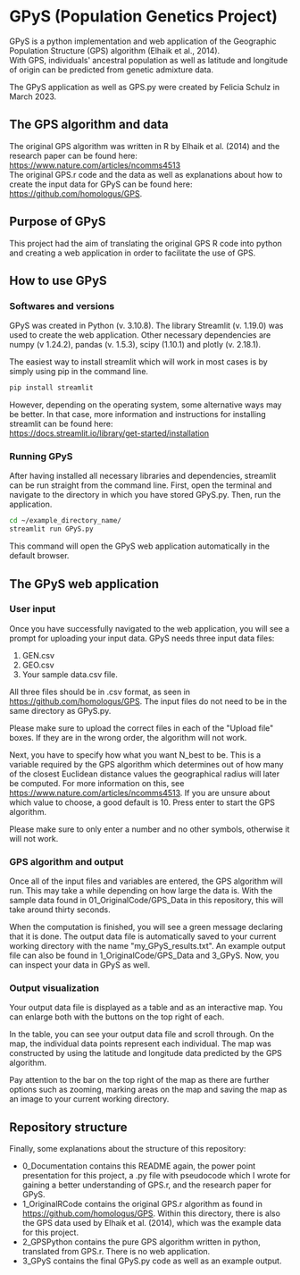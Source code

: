 # GPyS (Population Genetics Project)

GPyS is a python implementation and web application of the Geographic Population Structure (GPS) algorithm (Elhaik et al., 2014).  
With GPS, individuals' ancestral population as well as latitude and longitude of origin can be predicted from genetic admixture data.

The GPyS application as well as GPS.py were created by Felicia Schulz in March 2023.

## The GPS algorithm and data
The original GPS algorithm was written in R by Elhaik et al. (2014) and the research paper can be found here: https://www.nature.com/articles/ncomms4513  
The original GPS.r code and the data as well as explanations about how to create the input data for GPyS can be found here:  
https://github.com/homologus/GPS.

## Purpose of GPyS
This project had the aim of translating the original GPS R code into python and creating a web application in order to facilitate the use of GPS.

## How to use GPyS

### Softwares and versions
GPyS was created in Python (v. 3.10.8). The library Streamlit (v. 1.19.0) was used to create the web application. Other necessary dependencies are numpy (v 1.24.2), pandas (v. 1.5.3), scipy (1.10.1) and plotly (v. 2.18.1).


The easiest way to install streamlit which will work in most cases is by simply using pip in the command line.
```bash
pip install streamlit
```
However, depending on the operating system, some alternative ways may be better. In that case, more information and instructions for installing streamlit can be found here:  
 https://docs.streamlit.io/library/get-started/installation


### Running GPyS
After having installed all necessary libraries and dependencies, streamlit can be run straight from the command line. First, open the terminal and navigate to the directory in which you have stored GPyS.py. Then, run the application.
```bash
cd ~/example_directory_name/
streamlit run GPyS.py
```
This command will open the GPyS web application automatically in the default browser.

## The GPyS web application

### User input
Once you have successfully navigated to the web application, you will see a prompt for uploading your input data. GPyS needs three input data files:
1. GEN.csv
2. GEO.csv
3. Your sample data.csv file.   

All three files should be in .csv format, as seen in https://github.com/homologus/GPS. The input files do not need to be in the same directory as GPyS.py.

Please make sure to upload the correct files in each of the "Upload file" boxes. If they are in the wrong order, the algorithm will not work.

Next, you have to specify how what you want N_best to be. This is a variable required by the GPS algorithm which determines out of how many of the closest Euclidean distance values the geographical radius will later be computed. For more information on this, see https://www.nature.com/articles/ncomms4513. If you are unsure about which value to choose, a good default is 10. Press enter to start the GPS algorithm.

Please make sure to only enter a number and no other symbols, otherwise it will not work.

### GPS algorithm and output

Once all of the input files and variables are entered, the GPS algorithm will run. This may take a while depending on how large the data is. With the sample data found in 01_OriginalCode/GPS_Data in this repository, this will take around thirty seconds.

When the computation is finished, you will see a green message declaring that it is done. The output data file is automatically saved to your current working directory with the name "my_GPyS_results.txt". An example output file can also be found in 1_OriginalCode/GPS_Data and 3_GPyS.  Now, you can inspect your data in GPyS as well.

### Output visualization
Your output data file is displayed as a table and as an interactive map. You can enlarge both with the buttons on the top right of each.

In the table, you can see your output data file and scroll through. On the map, the individual data points represent each individual. The map was constructed by using the latitude and longitude data predicted by the GPS algorithm.

Pay attention to the bar on the top right of the map as there are further options such as zooming, marking areas on the map and saving the map as an image to your current working directory.

## Repository structure
Finally, some explanations about the structure of this repository:
- 0_Documentation contains this README again, the power point presentation for this project, a .py file with pseudocode which I wrote for gaining a better understanding of GPS.r, and the research paper for GPyS.
- 1_OriginalRCode contains the original GPS.r algorithm as found in https://github.com/homologus/GPS. Within this directory, there is also the GPS data used by Elhaik et al. (2014), which was the example data for this project.
- 2_GPSPython contains the pure GPS algorithm written in python, translated from GPS.r. There is no web application.
- 3_GPyS contains the final GPyS.py code as well as an example output.










